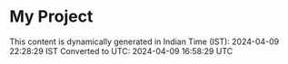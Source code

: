 # My Project

This content is dynamically generated in Indian Time (IST): 2024-04-09 22:28:29 IST
Converted to UTC: 2024-04-09 16:58:29 UTC
